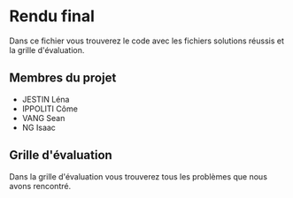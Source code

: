 # Rendu final
Dans ce fichier vous trouverez le code avec les fichiers solutions réussis et la grille d'évaluation.

## Membres du projet
* JESTIN Léna
* IPPOLITI Côme
* VANG Sean
* NG Isaac

## Grille d'évaluation
Dans la grille d'évaluation vous trouverez tous les problèmes que nous avons rencontré.
